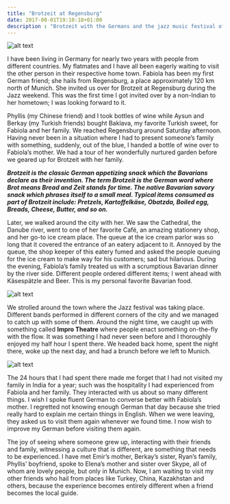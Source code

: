 ```yaml
---
title: "Brotzeit at Regensburg"
date: 2017-08-01T19:10:18+01:00
description : "Brotzeit with the Germans and the jazz music festival of Regensburg"
---
```


![alt text](https://i.imgur.com/R8OWfZj.jpg "Danube river, Regensburg")

I have been living in Germany for nearly two years with people from different countries. My flatmates and I have all been eagerly waiting to visit the other person in their respective home town. Fabiola has been my first German friend; she hails from Regensburg, a place approximately 120 km north of Munich. She invited us over for Brotzeit at Regensburg during the Jazz weekend. This was the first time I got invited over by a non-Indian to her hometown; I was looking forward to it.

Phyllis (my Chinese friend) and I took bottles of wine while Aysun and Berkay (my Turkish friends) bought Baklava, my favorite Turkish sweet, for Fabiola and her family. We reached Regensburg around Saturday afternoon. Having never been in a situation where I had to present someone’s family with something, suddenly, out of the blue, I handed a bottle of wine over to Fabiola’s mother. We had a tour of her wonderfully nurtured garden before we geared up for Brotzeit with her family.

__*Brotzeit is the classic German appetizing snack which the Bavarians declare as their invention. The term Brotzeit is the German word where Brot means Bread and Zeit stands for time. The native Bavarian savory snack which phrases itself to a small meal. Typical items consumed as part of Brotzeit include: Pretzels, Kartoffelkäse, Obatzda, Boiled egg, Breads, Cheese, Butter, and so on.*__

Later, we walked around the city with her. We saw the Cathedral, the Danube river, went to one of her favorite Café, an amazing stationery shop, and her go-to ice cream place. The queue at the ice cream parlor was so long that it covered the entrance of an eatery adjacent to it. Annoyed by the queue, the shop keeper of this eatery fumed and asked the people queuing for the ice cream to make way for his customers; sad but hilarious. During the evening, Fabiola’s family treated us with a scrumptious Bavarian dinner by the river side. Different people ordered different items; I went ahead with Käsespätzle and Beer. This is my personal favorite Bavarian food.

![alt text](https://i.imgur.com/0KNO1aw.jpg "Jazz music festival, Regensburg")

We strolled around the town where the Jazz festival was taking place. Different bands performed in different corners of the city and we managed to catch up with some of them. Around the night time, we caught up with something called __Impro Theatre__ where people enact something on-the-fly with the flow. It was something I had never seen before and I thoroughly enjoyed my half hour I spent there. We headed back home, spent the night there, woke up the next day, and had a brunch before we left to Munich.

![alt text](https://i.imgur.com/6B5a76n.jpg "Impro theatre, Regensburg")

The 24 hours that I had spent there made me forget that I had not visited my family in India for a year; such was the hospitality I had experienced from Fabiola and her family. They interacted with us about so many different things. I wish I spoke fluent German to converse better with Fabiola’s mother. I regretted not knowing enough German that day because she tried really hard to explain me certain things in English. When we were leaving, they asked us to visit them again whenever we found time. I now wish to improve my German before visiting them again.

The joy of seeing where someone grew up, interacting with their friends and family, witnessing a culture that is different, are something that needs to be experienced. I have met Emir’s mother, Berkay’s sister, Ryan’s family, Phyllis’ boyfriend, spoke to Elena’s mother and sister over Skype, all of whom are lovely people, but only in Munich. Now, I am waiting to visit my other friends who hail from places like Turkey, China, Kazakhstan and others, because the experience becomes entirely different when a friend becomes the local guide.